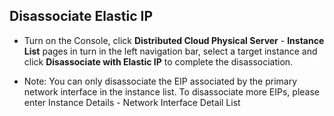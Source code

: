 ## Disassociate Elastic IP

- Turn on the Console, click **Distributed Cloud Physical Server** - **Instance List** pages in turn in the left navigation bar, select a target instance and click **Disassociate with Elastic IP** to complete the disassociation.<br/>

- Note: You can only disassociate the EIP associated by the primary network interface in the instance list. To disassociate more EIPs, please enter Instance Details - Network Interface Detail List


